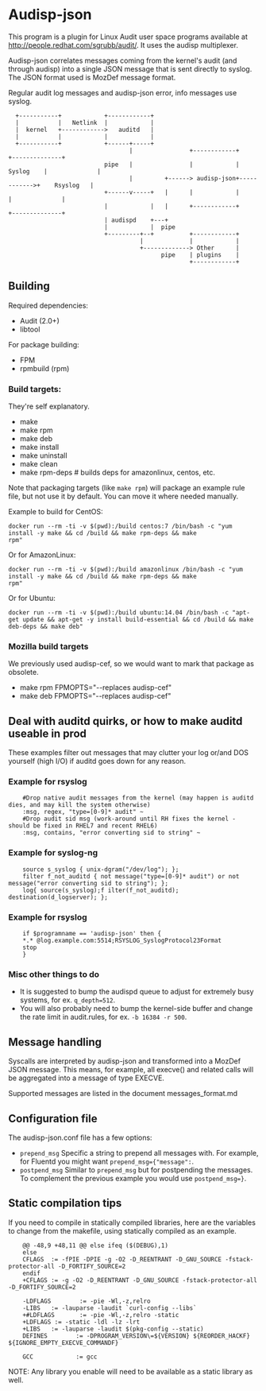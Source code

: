 # Audisp-json

This program is a plugin for Linux Audit user space programs available at <http://people.redhat.com/sgrubb/audit/>.
It uses the audisp multiplexer.

Audisp-json correlates messages coming from the kernel's audit (and through audisp) into a single JSON message that is
sent directly to syslog.
The JSON format used is MozDef message format.

Regular audit log messages and audisp-json error, info messages use syslog.

```
  +-----------+            +------------+
  |           |   Netlink  |            |
  |  kernel   +------------>   auditd   |
  |           |            |            |
  +-----------+            +------+-----+
                                  |                +------------+             +--------------+
                           pipe   |                |            |   Syslog    |              |
                                  |         +------> audisp-json+------------>+    Rsyslog   |
                           +------v-----+   |      |            |             |              |
                           |            |   |      +------------+             +--------------+
                           | audispd    +---+
                           |            |  pipe
                           +---------+--+          +------------+
                                     |             |            |
                                     +-------------> Other      |
                                           pipe    | plugins    |
                                                   +------------+

```
## Building

Required dependencies:
- Audit (2.0+)
- libtool

For package building:
- FPM
- rpmbuild (rpm)

### Build targets:
They're self explanatory.

- make
- make rpm
- make deb
- make install
- make uninstall
- make clean
- make rpm-deps # builds deps for amazonlinux, centos, etc.

Note that packaging targets (like `make rpm`) will package an example rule file, but not use it by default. You can move
it where needed manually.


Example to build for CentOS:
```
docker run --rm -ti -v $(pwd):/build centos:7 /bin/bash -c "yum install -y make && cd /build && make rpm-deps && make
rpm"
```

Or for AmazonLinux:
```
docker run --rm -ti -v $(pwd):/build amazonlinux /bin/bash -c "yum install -y make && cd /build && make rpm-deps && make
rpm"
```

Or for Ubuntu:
```
docker run --rm -ti -v $(pwd):/build ubuntu:14.04 /bin/bash -c "apt-get update && apt-get -y install build-essential && cd /build && make deb-deps && make deb"
```

### Mozilla build targets
We previously used audisp-cef, so we would want to mark that package as obsolete.

- make rpm FPMOPTS="--replaces audisp-cef"
- make deb FPMOPTS="--replaces audisp-cef"

## Deal with auditd quirks, or how to make auditd useable in prod

These examples filter out messages that may clutter your log or/and DOS yourself (high I/O) if auditd goes
down for any reason.

### Example for rsyslog

```
    #Drop native audit messages from the kernel (may happen is auditd dies, and may kill the system otherwise)
    :msg, regex, "type=[0-9]* audit" ~
    #Drop audit sid msg (work-around until RH fixes the kernel - should be fixed in RHEL7 and recent RHEL6)
    :msg, contains, "error converting sid to string" ~
```

### Example for syslog-ng

```
    source s_syslog { unix-dgram("/dev/log"); };
    filter f_not_auditd { not message("type=[0-9]* audit") or not message("error converting sid to string"); };
    log{ source(s_syslog);f ilter(f_not_auditd); destination(d_logserver); };
```
### Example for rsyslog

```
    if $programname == 'audisp-json' then {
    *.* @log.example.com:5514;RSYSLOG_SyslogProtocol23Format
    stop
    }
```
### Misc other things to do

- It is suggested to bump the audispd queue to adjust for extremely busy systems, for ex. `q_depth=512`.
- You will also probably need to bump the kernel-side buffer and change the rate limit in audit.rules, for ex. `-b 16384
  -r 500`.

## Message handling

Syscalls are interpreted by audisp-json and transformed into a MozDef JSON message.
This means, for example, all execve() and related calls will be aggregated into a message of type EXECVE.

Supported messages are listed in the document messages_format.md

## Configuration file

The audisp-json.conf file has a few options:
- `prepend_msg` Specific a string to prepend all messages with. For example, for Fluentd you might want
  `prepend_msg={"message":`.
- `postpend_msg` Similar to `prepend_msg` but for postpending the messages. To complement the previous example you would
  use `postpend_msg=}`.

## Static compilation tips
If you need to compile in statically compiled libraries, here are the variables to change from the makefile,
using statically compiled as an example.

```
    @@ -48,9 +48,11 @@ else ifeq ($(DEBUG),1)
    else
    CFLAGS  := -fPIE -DPIE -g -O2 -D_REENTRANT -D_GNU_SOURCE -fstack-protector-all -D_FORTIFY_SOURCE=2
    endif
    +CFLAGS := -g -O2 -D_REENTRANT -D_GNU_SOURCE -fstack-protector-all -D_FORTIFY_SOURCE=2

    -LDFLAGS        := -pie -Wl,-z,relro
    -LIBS   := -lauparse -laudit `curl-config --libs`
    +#LDFLAGS       := -pie -Wl,-z,relro -static
    +LDFLAGS := -static -ldl -lz -lrt
    +LIBS   := -lauparse -laudit $(pkg-config --static)
    DEFINES        := -DPROGRAM_VERSION\=${VERSION} ${REORDER_HACKF} ${IGNORE_EMPTY_EXECVE_COMMANDF}

    GCC            := gcc
```

NOTE: Any library you enable will need to be available as a static library as well.
